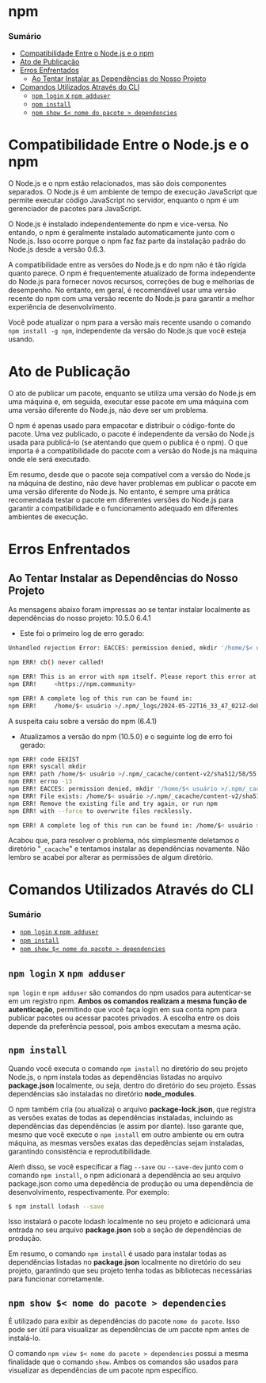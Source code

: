 # npm

### Sumário

- [Compatibilidade Entre o Node.js e o npm](#compatibilidade-nodejs-npm)
- [Ato de Publicação](#ato-publicacao)
- [Erros Enfrentados](#erros-enfrentados)
    + [Ao Tentar Instalar as Dependências do Nosso Projeto](#ao-instalar-dependencias-projeto)
- [Comandos Utilizados Através do CLI](#comandos-utilizados-cli)
    + [`npm login` x `npm adduser`](#comandos-utilizados-cli-npm-login-x-npm-adduser)
    + [`npm install`](#comandos-utilizados-cli-npm-install)
    + [`npm show $< nome do pacote > dependencies`](#comandos-utilizados-cli-npm-show-nome-pacote-dependencies)

# <a id="compatibilidade-nodejs-npm"></a>Compatibilidade Entre o Node.js e o npm

O Node.js e o npm estão relacionados, mas são dois componentes separados. O Node.js é um ambiente de tempo de execução JavaScript que permite executar código JavaScript no servidor, enquanto o npm é um gerenciador de pacotes para JavaScript.

O Node.js é instalado independentemente do npm e vice-versa. No entando, o npm é geralmente instalado automaticamente junto com o Node.js. Isso ocorre porque o npm faz faz parte da instalação padrão do Node.js desde a versão 0.6.3.

A compatibilidade entre as versões do Node.js e do npm não é tão rígida quanto parece. O npm é frequentemente atualizado de forma independente do Node.js para fornecer novos recursos, correções de bug e melhorias de desempenho. No entanto, em geral, é recomendável usar uma versão recente do npm com uma versão recente do Node.js para garantir a melhor experiência de desenvolvimento.

Você pode atualizar o npm para a versão mais recente usando o comando `npm install -g npm`, independente da versão do Node.js que você esteja usando.

# <a id="ato-publicacao"></a>Ato de Publicação

O ato de publicar um pacote, enquanto se utiliza uma versão do Node.js em uma máquina e, em seguida, executar esse pacote em uma máquina com uma versão diferente do Node.js, não deve ser um problema.

O npm é apenas usado para empacotar e distribuir o código-fonte do pacote. Uma vez publicado, o pacote é independente da versão do Node.js usada para publicá-lo (se atentando que quem o publica é o npm). O que importa é a compatibilidade do pacote com a versão do Node.js na máquina onde ele será executado.

Em resumo, desde que o pacote seja compatível com a versão do Node.js na máquina de destino, não deve haver problemas em publicar o pacote em uma versão diferente do Node.js. No entanto, é sempre uma prática recomendada testar o pacote em diferentes versões do Node.js para garantir a compatibilidade e o funcionamento adequado em diferentes ambientes de execução.

# <a id="erros-enfrentados"></a>Erros Enfrentados

## <a id="ao-instalar-dependencias-projeto"></a>Ao Tentar Instalar as Dependências do Nosso Projeto

As mensagens abaixo foram impressas ao se tentar instalar localmente as dependências do nosso projeto:
10.5.0
6.4.1

- Este foi o primeiro log de erro gerado:

```bash
Unhandled rejection Error: EACCES: permission denied, mkdir '/home/$< usuário >/.npm/_cacache/index-v5/af/03'

npm ERR! cb() never called!

npm ERR! This is an error with npm itself. Please report this error at:
npm ERR!     <https://npm.community>

npm ERR! A complete log of this run can be found in:
npm ERR!     /home/$< usuário >/.npm/_logs/2024-05-22T16_33_47_021Z-debug.log
```

A suspeita caiu sobre a versão do npm (6.4.1)

- Atualizamos a versão do npm (10.5.0) e o seguinte log de erro foi gerado:

```bash
npm ERR! code EEXIST
npm ERR! syscall mkdir
npm ERR! path /home/$< usuário >/.npm/_cacache/content-v2/sha512/58/55
npm ERR! errno -13
npm ERR! EACCES: permission denied, mkdir '/home/$< usuário >/.npm/_cacache/content-v2/sha512/58/55'
npm ERR! File exists: /home/$< usuário >/.npm/_cacache/content-v2/sha512/58/55
npm ERR! Remove the existing file and try again, or run npm
npm ERR! with --force to overwrite files recklessly.

npm ERR! A complete log of this run can be found in: /home/$< usuário >/.npm/_logs/2024-05-22T16_46_32_366Z-debug-0.log
```

Acabou que, para resolver o problema, nós simplesmente deletamos o diretório "`_cacache`" e tentamos instalar as dependências novamente. Não lembro se acabei por alterar as permissões de algum diretório.

# <a id="comandos-utilizados-cli"></a>Comandos Utilizados Através do CLI

### Sumário

- [`npm login` x `npm adduser`](#comandos-utilizados-cli-npm-login-x-npm-adduser)
- [`npm install`](#comandos-npm-install)
- [`npm show $< nome do pacote > dependencies`](#comandos-npm-show-nome-pacote-dependencies)

## <a id="comandos-utilizados-cli-npm-login-x-npm-adduser"></a>`npm login` x `npm adduser`

`npm login` e `npm adduser` são comandos do npm usados para autenticar-se em um registro npm. **Ambos os comandos realizam a mesma função de autenticação**, permitindo que você faça login em sua conta npm para publicar pacotes ou acessar pacotes privados. A escolha entre os dois depende da preferência pessoal, pois ambos executam a mesma ação.

## <a id="comandos-utilizados-cli-npm-install"></a>`npm install`

Quando você executa o comando `npm install` no diretório do seu projeto Node.js, o npm instala todas as dependências listadas no arquivo **package.json** localmente, ou seja, dentro do diretório do seu projeto. Essas dependências são instaladas no diretório **node_modules**.

O npm também cria (ou atualiza) o arquivo **package-lock.json**, que registra as versões exatas de todas as dependências instaladas, incluindo as dependências das dependências (e assim por diante). Isso garante que, mesmo que você execute o `npm install` em outro ambiente ou em outra máquina, as mesmas versões exatas das depedências sejam instaladas, garantindo consistência e reprodutibilidade.

Aleḿ disso, se você especificar a flag `--save` ou `--save-dev` junto com o comando `npm install`, o npm adicionará a dependência ao seu arquivo package.json como uma depedência de produção ou uma dependência de desenvolvimento, respectivamente. Por exemplo:

```bash
$ npm install lodash --save
```

Isso instalará o pacote lodash localmente no seu projeto e adicionará uma entrada no seu arquivo **package.json** sob a seção de dependências de produção.

Em resumo, o comando `npm install` é usado para instalar todas as dependências listadas no **package.json** localmente no diretório do seu projeto, garantindo que seu projeto tenha todas as bibliotecas necessárias para funcionar corretamente.

## <a id="comandos-utilizados-cli-npm-show-nome-pacote-dependencies"></a>`npm show $< nome do pacote > dependencies`

É utilizado para exibir as dependências do pacote `nome do pacote`. Isso pode ser útil para visualizar as dependências de um pacote npm antes de instalá-lo.

O comando `npm view $< nome do pacote > dependencies` possui a mesma finalidade que o comando `show`. Ambos os comandos são usados para visualizar as dependências de um pacote npm específico.